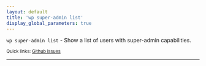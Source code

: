 ```yaml
---
layout: default
title: 'wp super-admin list'
display_global_parameters: true
---
```


`wp super-admin list` - Show a list of users with super-admin capabilities.

<small>Quick links: <a href="https://github.com/wp-cli/wp-cli/issues?q=is%3Aopen+label%3Acommand%3Asuper-admin-list+sort%3Aupdated-desc">Github issues</a></small>

<hr />





